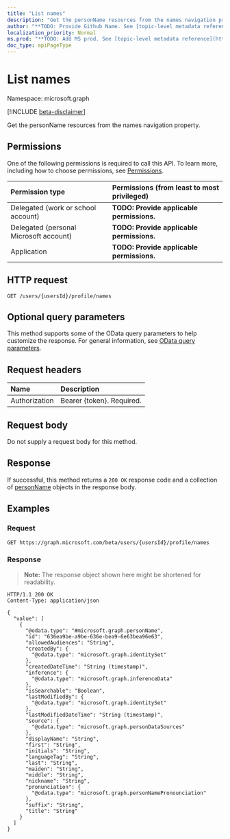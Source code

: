```yaml
---
title: "List names"
description: "Get the personName resources from the names navigation property."
author: "**TODO: Provide Github Name. See [topic-level metadata reference](https://msgo.azurewebsites.net/add/document/guidelines/metadata.html#topic-level-metadata)**"
localization_priority: Normal
ms.prod: "**TODO: Add MS prod. See [topic-level metadata reference](https://msgo.azurewebsites.net/add/document/guidelines/metadata.html#topic-level-metadata)**"
doc_type: apiPageType
---
```


# List names
Namespace: microsoft.graph

[!INCLUDE [beta-disclaimer](../../includes/beta-disclaimer.md)]

Get the personName resources from the names navigation property.

## Permissions
One of the following permissions is required to call this API. To learn more, including how to choose permissions, see [Permissions](/graph/permissions-reference).

|Permission type|Permissions (from least to most privileged)|
|:---|:---|
|Delegated (work or school account)|**TODO: Provide applicable permissions.**|
|Delegated (personal Microsoft account)|**TODO: Provide applicable permissions.**|
|Application|**TODO: Provide applicable permissions.**|

## HTTP request

<!-- {
  "blockType": "ignored"
}
-->
``` http
GET /users/{usersId}/profile/names
```

## Optional query parameters
This method supports some of the OData query parameters to help customize the response. For general information, see [OData query parameters](/graph/query-parameters).

## Request headers
|Name|Description|
|:---|:---|
|Authorization|Bearer {token}. Required.|

## Request body
Do not supply a request body for this method.

## Response

If successful, this method returns a `200 OK` response code and a collection of [personName](../resources/personname.md) objects in the response body.

## Examples

### Request
<!-- {
  "blockType": "request",
  "name": "list_personname"
}
-->
``` http
GET https://graph.microsoft.com/beta/users/{usersId}/profile/names
```


### Response
>**Note:** The response object shown here might be shortened for readability.
<!-- {
  "blockType": "response",
  "truncated": true,
  "@odata.type": "Collection(microsoft.graph.personName)"
}
-->
``` http
HTTP/1.1 200 OK
Content-Type: application/json

{
  "value": [
    {
      "@odata.type": "#microsoft.graph.personName",
      "id": "636ea9be-a9be-636e-bea9-6e63bea96e63",
      "allowedAudiences": "String",
      "createdBy": {
        "@odata.type": "microsoft.graph.identitySet"
      },
      "createdDateTime": "String (timestamp)",
      "inference": {
        "@odata.type": "microsoft.graph.inferenceData"
      },
      "isSearchable": "Boolean",
      "lastModifiedBy": {
        "@odata.type": "microsoft.graph.identitySet"
      },
      "lastModifiedDateTime": "String (timestamp)",
      "source": {
        "@odata.type": "microsoft.graph.personDataSources"
      },
      "displayName": "String",
      "first": "String",
      "initials": "String",
      "languageTag": "String",
      "last": "String",
      "maiden": "String",
      "middle": "String",
      "nickname": "String",
      "pronunciation": {
        "@odata.type": "microsoft.graph.personNamePronounciation"
      },
      "suffix": "String",
      "title": "String"
    }
  ]
}
```

